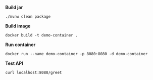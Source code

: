 **Build jar**

`./mvnw clean package`

**Build image**

`docker build -t demo-container .`

**Run container**

`docker run --name demo-container -p 8080:8080 -d demo-container`

**Test API**

`curl localhost:8080/greet`
